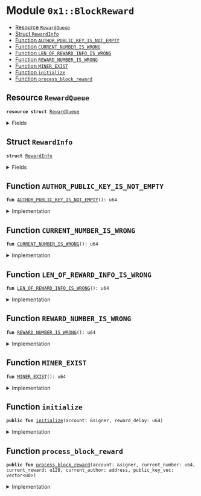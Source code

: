 
<a name="0x1_BlockReward"></a>

# Module `0x1::BlockReward`



-  [Resource <code><a href="BlockReward.md#0x1_BlockReward_RewardQueue">RewardQueue</a></code>](#0x1_BlockReward_RewardQueue)
-  [Struct <code><a href="BlockReward.md#0x1_BlockReward_RewardInfo">RewardInfo</a></code>](#0x1_BlockReward_RewardInfo)
-  [Function <code>AUTHOR_PUBLIC_KEY_IS_NOT_EMPTY</code>](#0x1_BlockReward_AUTHOR_PUBLIC_KEY_IS_NOT_EMPTY)
-  [Function <code>CURRENT_NUMBER_IS_WRONG</code>](#0x1_BlockReward_CURRENT_NUMBER_IS_WRONG)
-  [Function <code>LEN_OF_REWARD_INFO_IS_WRONG</code>](#0x1_BlockReward_LEN_OF_REWARD_INFO_IS_WRONG)
-  [Function <code>REWARD_NUMBER_IS_WRONG</code>](#0x1_BlockReward_REWARD_NUMBER_IS_WRONG)
-  [Function <code>MINER_EXIST</code>](#0x1_BlockReward_MINER_EXIST)
-  [Function <code>initialize</code>](#0x1_BlockReward_initialize)
-  [Function <code>process_block_reward</code>](#0x1_BlockReward_process_block_reward)


<a name="0x1_BlockReward_RewardQueue"></a>

## Resource `RewardQueue`



<pre><code><b>resource</b> <b>struct</b> <a href="BlockReward.md#0x1_BlockReward_RewardQueue">RewardQueue</a>
</code></pre>



<details>
<summary>Fields</summary>


<dl>
<dt>
<code>reward_number: u64</code>
</dt>
<dd>

</dd>
<dt>
<code>reward_delay: u64</code>
</dt>
<dd>

</dd>
<dt>
<code>infos: vector&lt;<a href="BlockReward.md#0x1_BlockReward_RewardInfo">BlockReward::RewardInfo</a>&gt;</code>
</dt>
<dd>

</dd>
</dl>


</details>

<a name="0x1_BlockReward_RewardInfo"></a>

## Struct `RewardInfo`



<pre><code><b>struct</b> <a href="BlockReward.md#0x1_BlockReward_RewardInfo">RewardInfo</a>
</code></pre>



<details>
<summary>Fields</summary>


<dl>
<dt>
<code>number: u64</code>
</dt>
<dd>

</dd>
<dt>
<code>reward: u128</code>
</dt>
<dd>

</dd>
<dt>
<code>miner: address</code>
</dt>
<dd>

</dd>
</dl>


</details>

<a name="0x1_BlockReward_AUTHOR_PUBLIC_KEY_IS_NOT_EMPTY"></a>

## Function `AUTHOR_PUBLIC_KEY_IS_NOT_EMPTY`



<pre><code><b>fun</b> <a href="BlockReward.md#0x1_BlockReward_AUTHOR_PUBLIC_KEY_IS_NOT_EMPTY">AUTHOR_PUBLIC_KEY_IS_NOT_EMPTY</a>(): u64
</code></pre>



<details>
<summary>Implementation</summary>


<pre><code><b>fun</b> <a href="BlockReward.md#0x1_BlockReward_AUTHOR_PUBLIC_KEY_IS_NOT_EMPTY">AUTHOR_PUBLIC_KEY_IS_NOT_EMPTY</a>(): u64 { <a href="ErrorCode.md#0x1_ErrorCode_ECODE_BASE">ErrorCode::ECODE_BASE</a>() + 1}
</code></pre>



</details>

<a name="0x1_BlockReward_CURRENT_NUMBER_IS_WRONG"></a>

## Function `CURRENT_NUMBER_IS_WRONG`



<pre><code><b>fun</b> <a href="BlockReward.md#0x1_BlockReward_CURRENT_NUMBER_IS_WRONG">CURRENT_NUMBER_IS_WRONG</a>(): u64
</code></pre>



<details>
<summary>Implementation</summary>


<pre><code><b>fun</b> <a href="BlockReward.md#0x1_BlockReward_CURRENT_NUMBER_IS_WRONG">CURRENT_NUMBER_IS_WRONG</a>(): u64 { <a href="ErrorCode.md#0x1_ErrorCode_ECODE_BASE">ErrorCode::ECODE_BASE</a>() + 2}
</code></pre>



</details>

<a name="0x1_BlockReward_LEN_OF_REWARD_INFO_IS_WRONG"></a>

## Function `LEN_OF_REWARD_INFO_IS_WRONG`



<pre><code><b>fun</b> <a href="BlockReward.md#0x1_BlockReward_LEN_OF_REWARD_INFO_IS_WRONG">LEN_OF_REWARD_INFO_IS_WRONG</a>(): u64
</code></pre>



<details>
<summary>Implementation</summary>


<pre><code><b>fun</b> <a href="BlockReward.md#0x1_BlockReward_LEN_OF_REWARD_INFO_IS_WRONG">LEN_OF_REWARD_INFO_IS_WRONG</a>(): u64 { <a href="ErrorCode.md#0x1_ErrorCode_ECODE_BASE">ErrorCode::ECODE_BASE</a>() + 3}
</code></pre>



</details>

<a name="0x1_BlockReward_REWARD_NUMBER_IS_WRONG"></a>

## Function `REWARD_NUMBER_IS_WRONG`



<pre><code><b>fun</b> <a href="BlockReward.md#0x1_BlockReward_REWARD_NUMBER_IS_WRONG">REWARD_NUMBER_IS_WRONG</a>(): u64
</code></pre>



<details>
<summary>Implementation</summary>


<pre><code><b>fun</b> <a href="BlockReward.md#0x1_BlockReward_REWARD_NUMBER_IS_WRONG">REWARD_NUMBER_IS_WRONG</a>(): u64 { <a href="ErrorCode.md#0x1_ErrorCode_ECODE_BASE">ErrorCode::ECODE_BASE</a>() + 4}
</code></pre>



</details>

<a name="0x1_BlockReward_MINER_EXIST"></a>

## Function `MINER_EXIST`



<pre><code><b>fun</b> <a href="BlockReward.md#0x1_BlockReward_MINER_EXIST">MINER_EXIST</a>(): u64
</code></pre>



<details>
<summary>Implementation</summary>


<pre><code><b>fun</b> <a href="BlockReward.md#0x1_BlockReward_MINER_EXIST">MINER_EXIST</a>(): u64 { <a href="ErrorCode.md#0x1_ErrorCode_ECODE_BASE">ErrorCode::ECODE_BASE</a>() + 5}
</code></pre>



</details>

<a name="0x1_BlockReward_initialize"></a>

## Function `initialize`



<pre><code><b>public</b> <b>fun</b> <a href="BlockReward.md#0x1_BlockReward_initialize">initialize</a>(account: &signer, reward_delay: u64)
</code></pre>



<details>
<summary>Implementation</summary>


<pre><code><b>public</b> <b>fun</b> <a href="BlockReward.md#0x1_BlockReward_initialize">initialize</a>(account: &signer, reward_delay: u64) {
    <b>assert</b>(<a href="Timestamp.md#0x1_Timestamp_is_genesis">Timestamp::is_genesis</a>(), <a href="ErrorCode.md#0x1_ErrorCode_ENOT_GENESIS">ErrorCode::ENOT_GENESIS</a>());
    <b>assert</b>(<a href="Signer.md#0x1_Signer_address_of">Signer::address_of</a>(account) == <a href="CoreAddresses.md#0x1_CoreAddresses_GENESIS_ADDRESS">CoreAddresses::GENESIS_ADDRESS</a>(), <a href="ErrorCode.md#0x1_ErrorCode_ENOT_GENESIS_ACCOUNT">ErrorCode::ENOT_GENESIS_ACCOUNT</a>());
    <b>assert</b>(reward_delay &gt; 0, <a href="ErrorCode.md#0x1_ErrorCode_EINVALID_ARGUMENT">ErrorCode::EINVALID_ARGUMENT</a>());
    move_to&lt;<a href="BlockReward.md#0x1_BlockReward_RewardQueue">RewardQueue</a>&gt;(account, <a href="BlockReward.md#0x1_BlockReward_RewardQueue">RewardQueue</a> {
        reward_number: 0,
        reward_delay: reward_delay,
        infos: <a href="Vector.md#0x1_Vector_empty">Vector::empty</a>(),
    });
}
</code></pre>



</details>

<a name="0x1_BlockReward_process_block_reward"></a>

## Function `process_block_reward`



<pre><code><b>public</b> <b>fun</b> <a href="BlockReward.md#0x1_BlockReward_process_block_reward">process_block_reward</a>(account: &signer, current_number: u64, current_reward: u128, current_author: address, public_key_vec: vector&lt;u8&gt;)
</code></pre>



<details>
<summary>Implementation</summary>


<pre><code><b>public</b> <b>fun</b> <a href="BlockReward.md#0x1_BlockReward_process_block_reward">process_block_reward</a>(account: &signer, current_number: u64, current_reward: u128,
                                current_author: address, public_key_vec: vector&lt;u8&gt;) <b>acquires</b> <a href="BlockReward.md#0x1_BlockReward_RewardQueue">RewardQueue</a> {
    <b>assert</b>(<a href="Signer.md#0x1_Signer_address_of">Signer::address_of</a>(account) == <a href="CoreAddresses.md#0x1_CoreAddresses_GENESIS_ADDRESS">CoreAddresses::GENESIS_ADDRESS</a>(), <a href="ErrorCode.md#0x1_ErrorCode_ENOT_GENESIS_ACCOUNT">ErrorCode::ENOT_GENESIS_ACCOUNT</a>());

    <b>if</b> (current_number &gt; 0) {
        <b>let</b> rewards = borrow_global_mut&lt;<a href="BlockReward.md#0x1_BlockReward_RewardQueue">RewardQueue</a>&gt;(<a href="CoreAddresses.md#0x1_CoreAddresses_GENESIS_ADDRESS">CoreAddresses::GENESIS_ADDRESS</a>());
        <b>let</b> len = <a href="Vector.md#0x1_Vector_length">Vector::length</a>(&rewards.infos);
        <b>assert</b>((current_number == (rewards.reward_number + len + 1)), <a href="BlockReward.md#0x1_BlockReward_CURRENT_NUMBER_IS_WRONG">CURRENT_NUMBER_IS_WRONG</a>());
        <b>assert</b>(len &lt;= rewards.reward_delay, <a href="BlockReward.md#0x1_BlockReward_LEN_OF_REWARD_INFO_IS_WRONG">LEN_OF_REWARD_INFO_IS_WRONG</a>());

        <b>if</b> (len == rewards.reward_delay) {//pay and remove
            <b>let</b> reward_number = *&rewards.reward_number + 1;
            <b>let</b> first_info = *<a href="Vector.md#0x1_Vector_borrow">Vector::borrow</a>(&rewards.infos, 0);
            <b>assert</b>((reward_number == first_info.number), <a href="BlockReward.md#0x1_BlockReward_REWARD_NUMBER_IS_WRONG">REWARD_NUMBER_IS_WRONG</a>());

            rewards.reward_number = reward_number;
            <b>if</b> (first_info.reward &gt; 0) {
                <b>assert</b>(<a href="Account.md#0x1_Account_exists_at">Account::exists_at</a>(first_info.miner), <a href="BlockReward.md#0x1_BlockReward_MINER_EXIST">MINER_EXIST</a>());
                <b>let</b> reward = <a href="Token.md#0x1_Token_mint">Token::mint</a>&lt;<a href="STC.md#0x1_STC">STC</a>&gt;(account, first_info.reward);
                <a href="Account.md#0x1_Account_deposit_to">Account::deposit_to</a>&lt;<a href="STC.md#0x1_STC">STC</a>&gt;(account, first_info.miner, reward);
            };
            <a href="Vector.md#0x1_Vector_remove">Vector::remove</a>(&<b>mut</b> rewards.infos, 0);
        };

        <b>if</b> (!<a href="Account.md#0x1_Account_exists_at">Account::exists_at</a>(current_author)) {
            //create account from <b>public</b> key
            <b>assert</b>(!<a href="Vector.md#0x1_Vector_is_empty">Vector::is_empty</a>(&public_key_vec), <a href="BlockReward.md#0x1_BlockReward_AUTHOR_PUBLIC_KEY_IS_NOT_EMPTY">AUTHOR_PUBLIC_KEY_IS_NOT_EMPTY</a>());
            <a href="Account.md#0x1_Account_create_account">Account::create_account</a>&lt;<a href="STC.md#0x1_STC">STC</a>&gt;(current_author, public_key_vec);
        };
        <b>let</b> current_info = <a href="BlockReward.md#0x1_BlockReward_RewardInfo">RewardInfo</a> {
            number: current_number,
            reward: current_reward,
            miner: current_author,
        };
        <a href="Vector.md#0x1_Vector_push_back">Vector::push_back</a>(&<b>mut</b> rewards.infos, current_info);
    };
}
</code></pre>



</details>
